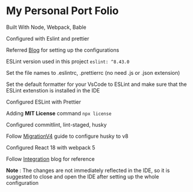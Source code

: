 # My Personal Port Folio

Built With Node, Webpack, Bable

Configured with Eslint and prettier

Referred [Blog](https://blog.logrocket.com/using-prettier-eslint-automate-formatting-fixing-javascript/) for setting up the configurations

ESLint version used in this project `eslint: ^8.43.0`

Set the file names to .eslintrc, .prettierrc (no need .js or .json extension)

Set the default formatter for your VsCode to ESLint and make sure that the ESLint extenstion is installed in the IDE

Configured ESLint with Prettier

Adding **MIT License** command `npx license`

Configured commitlint, lint-staged, husky

Follow [MigrationV4](https://typicode.github.io/husky/migrating-from-v4.html) guide to configure husky to v8

Configured React 18 with webpack 5

Follow [Integration](https://medium.com/@tharinduit16/react-18-with-webpack-5-project-setup-steps-a93b4e1aaa3b) blog for reference

**Note** : The changes are not immediately reflected in the IDE, so it is suggested to close and open the IDE after setting up the whole configuration
